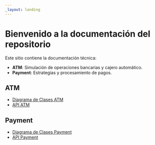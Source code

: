```yaml
---
_layout: landing
---
```


# Bienvenido a la documentación del repositorio

Este sitio contiene la documentación técnica:

- **ATM**: Simulación de operaciones bancarias y cajero automático.
- **Payment**: Estrategias y procesamiento de pagos.

## ATM

- [Diagrama de Clases ATM](ATM/disenio.md)
- [API ATM](api/ATM.Domain/ATM.Domain.html)

## Payment

- [Diagrama de Clases Payment](Payment/disenio.md)
- [API Payment](api/Payment.Domain/Payment.Domain.html)